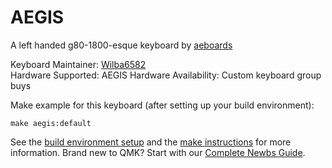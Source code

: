 AEGIS
===

A left handed g80-1800-esque keyboard by [aeboards](https://aeboards.com/)

Keyboard Maintainer: [Wilba6582](https://github.com/Wilba6582)  
Hardware Supported: AEGIS 
Hardware Availability: Custom keyboard group buys

Make example for this keyboard (after setting up your build environment):

    make aegis:default

See the [build environment setup](https://docs.qmk.fm/#/getting_started_build_tools) and the [make instructions](https://docs.qmk.fm/#/getting_started_make_guide) for more information. Brand new to QMK? Start with our [Complete Newbs Guide](https://docs.qmk.fm/#/newbs).